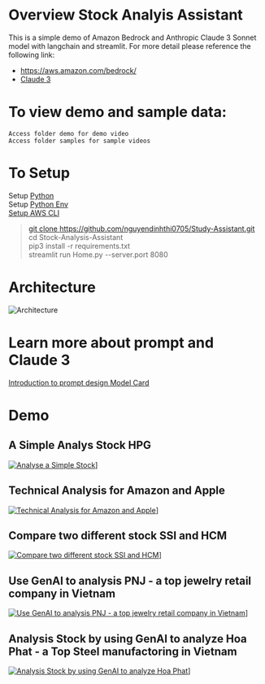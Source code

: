 # Overview Stock Analyis Assistant
This is a simple demo of Amazon Bedrock and Anthropic Claude 3 Sonnet model with langchain and streamlit. For more detail please reference the following link: <br />
- <a href="https://aws.amazon.com/bedrock/" target="_blank">https://aws.amazon.com/bedrock/ </a>
- <a href="https://www.anthropic.com/news/claude-3-family" target="_blank">Claude 3 </a>
# To view demo and sample data:
    Access folder demo for demo video
    Access folder samples for sample videos

# To Setup
Setup <a href='https://docs.python-guide.org/starting/install3/linux/' target='_blank'> Python <a><br />
Setup <a href='https://docs.python-guide.org/dev/virtualenvs/#virtualenvironments-ref' target='_blank'> Python Env<br />
Setup <a href='https://docs.aws.amazon.com/cli/latest/userguide/getting-started-quickstart.html' target='_blank'> AWS CLI<br />
> git clone https://github.com/nguyendinhthi0705/Study-Assistant.git <br />
> cd Stock-Analysis-Assistant <br />
> pip3 install -r requirements.txt <br />
> streamlit run Home.py --server.port 8080 <br />

# Architecture
![Architecture](./Architecture.png)

# Learn more about prompt and Claude 3
<a href="https://docs.anthropic.com/claude/docs/introduction-to-prompt-design" target="_blank">Introduction to prompt design </a>
<a href="https://www-cdn.anthropic.com/de8ba9b01c9ab7cbabf5c33b80b7bbc618857627/Model_Card_Claude_3.pdf">Model Card</a>

# Demo

## A Simple Analys Stock HPG
[![Analyse a Simple Stock](http://img.youtube.com/vi/7gp-xVYfMdM/0.jpg)](https://www.youtube.com/watch?v=7gp-xVYfMdM)]

## Technical Analysis for Amazon and Apple
[![Technical Analysis for Amazon and Apple](http://img.youtube.com/vi/QfPHOgvoRIQ/0.jpg)](https://youtu.be/QfPHOgvoRIQ)]

## Compare two different stock SSI and HCM
[![Compare two different stock SSI and HCM](http://img.youtube.com/vi/Hpwmiw9YHvw/0.jpg)](https://youtu.be/Hpwmiw9YHvw)]

## Use GenAI to analysis PNJ - a top jewelry retail company in Vietnam
[![Use GenAI to analysis PNJ - a top jewelry retail company in Vietnam](http://img.youtube.com/vi/FfBg_PZPwZY/0.jpg)](https://youtu.be/FfBg_PZPwZY)]

## Analysis Stock by using GenAI to analyze Hoa Phat - a Top Steel manufactoring in Vietnam
[![Analysis Stock by using GenAI to analyze Hoa Phat](http://img.youtube.com/vi/bFfjT4e-o9s/0.jpg)](https://youtu.be/bFfjT4e-o9s)]


